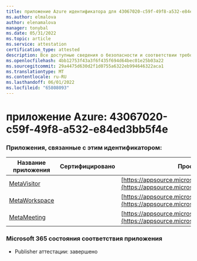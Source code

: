 ```yaml
---
title: приложение Azure идентификатора для 43067020-c59f-49f8-a532-e84ed3bb5f4e
ms.author: elmalova
author: elenamalova
manager: tonybal
ms.date: 05/31/2022
ms.topic: article
ms.service: attestation
certification_type: attested
description: Все доступные сведения о безопасности и соответствии требованиям для 43067020-c59f-49f8-a532-e84ed3bb5f4e.
ms.openlocfilehash: 4bb12753f43a3f6f435f694d64bec01e25b03a22
ms.sourcegitcommit: 29a4475d630d2f1d0755a6322eb994646322aca1
ms.translationtype: MT
ms.contentlocale: ru-RU
ms.lasthandoff: 06/01/2022
ms.locfileid: "65808093"
---
```

# <a name="azure-app-id-43067020-c59f-49f8-a532-e84ed3bb5f4e"></a>приложение Azure: 43067020-c59f-49f8-a532-e84ed3bb5f4e


### <a name="apps-associated-with-this-id"></a>Приложения, связанные с этим идентификатором:
| **Название приложения** | **Сертифицировано** | **Просмотр в AppSource** |
|--------------|---------------|-----------------------|
| [MetaVisitor](../forward/WA200003588.md) |  | [https://appsource.microsoft.com/product/office/WA200003588](https://appsource.microsoft.com/product/office/WA200003588) |
| [MetaWorkspace](../forward/WA200003747.md) |  | [https://appsource.microsoft.com/product/office/WA200003747](https://appsource.microsoft.com/product/office/WA200003747) |
| [MetaMeeting](../forward/WA200003890.md) |  | [https://appsource.microsoft.com/product/office/WA200003890](https://appsource.microsoft.com/product/office/WA200003890) |

### <a name="microsoft-365-app-compliance-status"></a>Microsoft 365 состояния соответствия приложения
- Publisher аттестации: завершено
